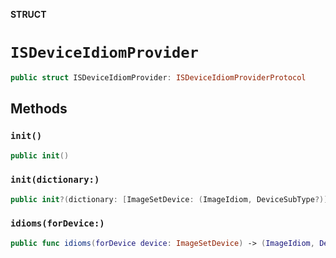 **STRUCT**

# `ISDeviceIdiomProvider`

```swift
public struct ISDeviceIdiomProvider: ISDeviceIdiomProviderProtocol
```

## Methods
### `init()`

```swift
public init()
```

### `init(dictionary:)`

```swift
public init?(dictionary: [ImageSetDevice: (ImageIdiom, DeviceSubType?)])
```

### `idioms(forDevice:)`

```swift
public func idioms(forDevice device: ImageSetDevice) -> (ImageIdiom, DeviceSubType?)
```

